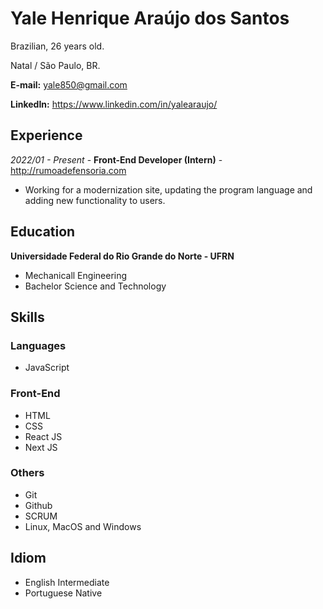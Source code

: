 # Yale Henrique Araújo dos Santos
Brazilian, 26 years old.

Natal / São Paulo, BR.

**E-mail:** [yale850@gmail.com](mailto:yale850@gmail.com)

**LinkedIn:** https://www.linkedin.com/in/yalearaujo/

## Experience

*2022/01 - Present* - **Front-End Developer (Intern)** - http://rumoadefensoria.com
* Working for a modernization site, updating the program language and adding new functionality to users.

## Education

**Universidade Federal do Rio Grande do Norte - UFRN** 

* Mechanicall Engineering
* Bachelor Science and Technology

## Skills

### Languages

* JavaScript

### Front-End
* HTML
* CSS
* React JS
* Next JS

### Others
* Git
* Github
* SCRUM
* Linux, MacOS and Windows

## Idiom
* English Intermediate
* Portuguese Native
